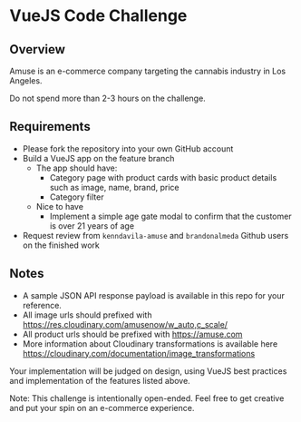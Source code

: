 # VueJS Code Challenge
## Overview
Amuse is an e-commerce company targeting the cannabis industry in Los Angeles. 

Do not spend more than 2-3 hours on the challenge.

## Requirements
- Please fork the repository into your own GitHub account 
- Build a VueJS app on the feature branch
  - The app should have:
    - Category page with product cards with basic product details such as image, name, brand, price
    - Category filter 
  - Nice to have
    - Implement a simple age gate modal to confirm that the customer is over 21 years of age 
- Request review from `kenndavila-amuse` and `brandonalmeda` Github users on the finished work 

## Notes
- A sample JSON API response payload is available in this repo for your reference.
- All image urls should prefixed with https://res.cloudinary.com/amusenow/w_auto,c_scale/
- All product urls should be prefixed with https://amuse.com
- More information about Cloudinary transformations is available here https://cloudinary.com/documentation/image_transformations

Your implementation will be judged on design, using VueJS best practices and 
implementation of the features listed above.

Note: This challenge is intentionally open-ended. Feel free to get creative and 
put your spin on an e-commerce experience.

